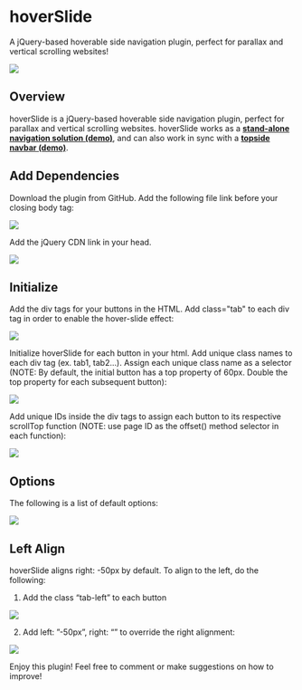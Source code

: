 # hoverSlide
A jQuery-based hoverable side navigation plugin, perfect for parallax and vertical scrolling websites!

<img src="https://github.com/jsfanatik/hoverSlideJS/blob/master/plugin-img/hoverslide-thumbnail.PNG" />

## Overview

hoverSlide is a jQuery-based hoverable side navigation plugin, perfect for parallax and vertical scrolling websites. 
hoverSlide works as a **[stand-alone navigation solution (demo)](https://jsfanatik.github.io/demo.html)**, 
and can also work in sync with a **[topside navbar (demo)](https://jsfanatik.github.io/)**.

## Add Dependencies

Download the plugin from GitHub. Add the following file link before your closing body tag: 

<img src="https://github.com/jsfanatik/hoverSlideJS/blob/master/plugin-img/hoverslide-cdn.PNG" />

Add the jQuery CDN link in your head.
  
<img src="https://github.com/jsfanatik/hoverSlideJS/blob/master/plugin-img/jquery-cdn.PNG" />

## Initialize

Add the div tags for your buttons in the HTML. Add class="tab" to each div tag in order to enable the hover-slide effect: 

<img src="https://github.com/jsfanatik/hoverSlideJS/blob/master/plugin-img/div-block.PNG" />

Initialize hoverSlide for each button in your html. Add unique class names to each div tag (ex. tab1, tab2...). Assign each unique class name as a selector (NOTE: By default, the initial button has a top property of 60px. Double the top property for each subsequent button):

<img src="https://github.com/jsfanatik/hoverSlideJS/blob/master/plugin-img/initialize.PNG" />


Add unique IDs inside the div tags to assign each button to its respective scrollTop function (NOTE: use page ID as the offset() method selector in each function):

<img src="https://github.com/jsfanatik/hoverSlideJS/blob/master/plugin-img/scrollTop.PNG" />

## Options

The following is a list of default options:

<img src="https://github.com/jsfanatik/hoverSlideJS/blob/master/plugin-img/options.PNG" />

## Left Align

hoverSlide aligns right: -50px by default. To align to the left, do the following:

1. Add the class “tab-left” to each button

<img src="https://github.com/jsfanatik/hoverSlideJS/blob/master/plugin-img/left-align-html.PNG" />

2. Add left: ”-50px”, right: “” to override the right alignment: 

<img src="https://github.com/jsfanatik/hoverSlideJS/blob/master/plugin-img/left-align.PNG" />

Enjoy this plugin! Feel free to comment or make suggestions on how to improve!
